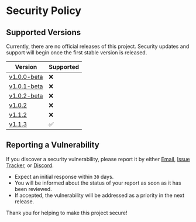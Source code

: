 # Security Policy

## Supported Versions

Currently, there are no official releases of this project. Security updates and support will begin once the first stable version is released.

| Version | Supported          |
| ------- | ------------------ |
| [v1.0.0-beta](https://github.com/FramedStone/SassyNic/releases/tag/v1.0.0-beta)    | :x:                |
| [v1.0.1-beta](https://github.com/FramedStone/SassyNic/releases/tag/v1.0.1-beta)    | :x:                |
| [v1.0.2-beta](https://github.com/FramedStone/SassyNic/releases/tag/v1.0.2-beta)    | :x:                |
| [v1.0.2](https://github.com/FramedStone/SassyNic/releases/tag/v1.0.2)    | :x:                |
| [v1.1.2](https://github.com/FramedStone/SassyNic/releases/tag/v1.1.2)    | :x:                |
| [v1.1.3](https://github.com/FramedStone/SassyNic/releases/tag/v1.1.3)    | ✅                |

## Reporting a Vulnerability

If you discover a security vulnerability, please report it by either [Email](mailto:leeweixuan39@gmail.com), [Issue Tracker](https://github.com/FramedStone/SassyNic/issues), or [Discord](https://discordapp.com/users/329101286664306689).

- Expect an initial response within `30` days.
- You will be informed about the status of your report as soon as it has been reviewed.
- If accepted, the vulnerability will be addressed as a priority in the next release.

Thank you for helping to make this project secure!
